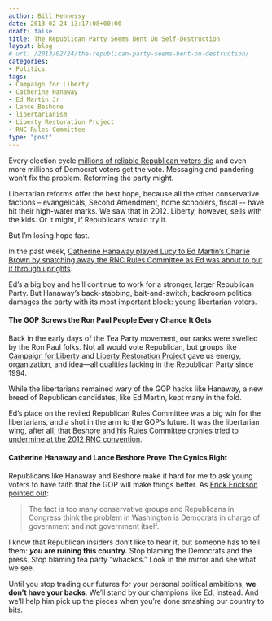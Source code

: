 ```yaml
---
author: Bill Hennessy
date: 2013-02-24 13:17:08+00:00
draft: false
title: The Republican Party Seems Bent On Self-Destruction
layout: blog
# url: /2013/02/24/the-republican-party-seems-bent-on-destruction/
categories:
- Politics
tags:
- Campaign for Liberty
- Catherine Hanaway
- Ed Martin Jr
- Lance Beshore
- libertarianism
- Liberty Restoration Project
- RNC Rules Committee
type: "post"
---
```


Every election cycle [millions of reliable Republican voters die](https://hennessysview.com/2012/12/06/this-is-the-infographic-that-the-whole-republican-party-is-freaking-out-about/) and even more millions of Democrat voters get the vote. Messaging and pandering won’t fix the problem. Reforming the party might.

Libertarian reforms offer the best hope, because all the other conservative factions – evangelicals, Second Amendment, home schoolers, fiscal -- have hit their high-water marks. We saw that in 2012. Liberty, however, sells with the kids. Or it might, if Republicans would try it.

But I’m losing hope fast.

In the past week, [Catherine Hanaway played Lucy to Ed Martin’s Charlie Brown by snatching away the RNC Rules Committee as Ed was about to put it through uprights](https://hennessysview.com/2013/02/23/did-prostitutes-in-business-suits-cost-ed-martin-a-place-on-the-rules-committee/).

Ed’s a big boy and he’ll continue to work for a stronger, larger Republican Party. But Hanaway’s back-stabbing, bait-and-switch, backroom politics damages the party with its most important block: young libertarian voters.


#### The GOP Screws the Ron Paul People Every Chance It Gets


Back in the early days of the Tea Party movement, our ranks were swelled by the Ron Paul folks. Not all would vote Republican, but groups like [Campaign for Liberty](https://www.campaignforliberty.org/) and [Liberty Restoration Project](https://www.libertyrestorationproject.org/) gave us energy, organization, and idea—all qualities lacking in the Republican Party since 1994.

While the libertarians remained wary of the GOP hacks like Hanaway, a new breed of Republican candidates, like Ed Martin, kept many in the fold.

Ed’s place on the reviled Republican Rules Committee was a big win for the libertarians, and a shot in the arm to the GOP’s future. It was the libertarian wing, after all, that [Beshore and his Rules Committee cronies tried to undermine at the 2012 RNC convention](https://www.redstate.com/2012/08/28/gop-rules-committee-rapidly-moving-to-shut-out-grassroots-at-200-p-m-today/).


#### Catherine Hanaway and Lance Beshore Prove The Cynics Right


Republicans like Hanaway and Beshore make it hard for me to ask young voters to have faith that the GOP will make things better. As [Erick Erickson pointed out](https://www.redstate.com/2013/02/22/the-american-conservative-unions-embarrassing-scorecard/):


> The fact is too many conservative groups and Republicans in Congress think the problem in Washington is Democrats in charge of government and not government itself.


I know that Republican insiders don’t like to hear it, but someone has to tell them: **_you_ are ruining this country.** Stop blaming the Democrats and the press. Stop blaming tea party “whackos.” Look in the mirror and see what we see.

Until you stop trading our futures for your personal political ambitions, **we don’t have your backs**. We’ll stand by our champions like Ed, instead. And we’ll help him pick up the pieces when you’re done smashing our country to bits.

